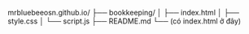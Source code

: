 mrbluebeeosn.github.io/
├── bookkeeping/
│   ├── index.html
│   ├── style.css
│   └── script.js
├── README.md
└── (có index.html ở đây)
